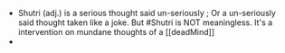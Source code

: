 - Shutri (adj.) is a serious thought said un-seriously ;  Or a un-seriously said thought taken like a joke.  But #Shutri is NOT meaningless. It's a intervention on mundane thoughts of a [[deadMind]]
-